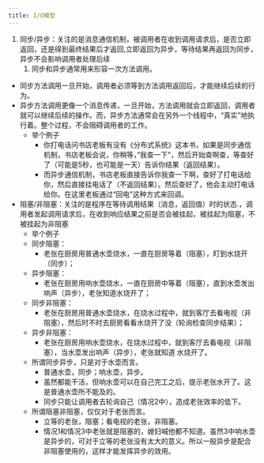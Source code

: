 ```yaml
---
title: I/O模型
---
```


1. 同步/异步：关注的是消息通信机制，被调用者在收到调用请求后，是否立即返回，还是得到最终结果后才返回,立即返回为异步，等待结果再返回为同步，异步不会影响调用者处理后续
   1. 同步和异步通常用来形容一次方法调用。

- 同步方法调用一旦开始，调用者必须等到方法调用返回后，才能继续后续的行为。
- 异步方法调用更像一个消息传递，一旦开始，方法调用就会立即返回，调用者就可以继续后续的操作。而，异步方法通常会在另外一个线程中，“真实”地执行着。整个过程，不会阻碍调用者的工作。
  - 举个例子
    - 你打电话问书店老板有没有《分布式系统》这本书，如果是同步通信机制，书店老板会说，你稍等，”我查一下"，然后开始查啊查，等查好了（可能是5秒，也可能是一天）告诉你结果（返回结果）。
    - 而异步通信机制，书店老板直接告诉你我查一下啊，查好了打电话给你，然后直接挂电话了（不返回结果）。然后查好了，他会主动打电话给你。在这里老板通过“回电”这种方式来回调。
- 阻塞/非阻塞：关注的是程序在等待调用结果（消息，返回值）时的状态.，调用者发起调用请求后，在收到响应结果之前是否会被挂起，被挂起为阻塞，不被挂起为非阻塞
  - 举个例子
  - 同步阻塞：
    - 老张在厨房用普通水壶烧水，一直在厨房等着（阻塞），盯到水烧开（同步）；
  - 异步阻塞：
    - 老张在厨房用响水壶烧水，一直在厨房中等着（阻塞），直到水壶发出响声（异步），老张知道水烧开了；
  - 同步非阻塞：
    - 老张在厨房用普通水壶烧水，在烧水过程中，就到客厅去看电视（非阻塞），然后时不时去厨房看看水烧开了没（轮询检查同步结果）；
  - 异步非阻塞：
    - 老张在厨房用响水壶烧水，在烧水过程中，就到客厅去看电视（非阻塞），当水壶发出响声（异步），老张就知道                                                        水烧开了。
  - 所谓同步异步，只是对于水壶而言。
    - 普通水壶，同步；响水壶，异步。
    - 虽然都能干活，但响水壶可以在自己完工之后，提示老张水开了。这是普通水壶所不能及的。
    - 同步只能让调用者去轮询自己（情况2中），造成老张效率的低下。
  - 所谓阻塞非阻塞，仅仅对于老张而言。
    - 立等的老张，阻塞；看电视的老张，非阻塞。
    - 情况1和情况3中老张就是阻塞的，媳妇喊他都不知道。虽然3中响水壶是异步的，可对于立等的老张没有太大的意义。所以一般异步是配合非阻塞使用的，这样才能发挥异步的效用。
